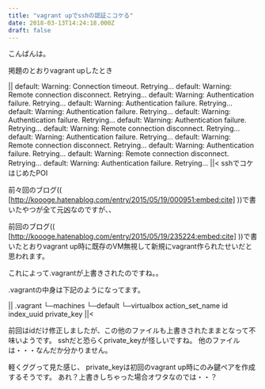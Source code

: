 ```yaml
---
title: "vagrant upでsshの認証こコケる"
date: 2018-03-13T14:24:18.000Z
draft: false
---
```


こんばんは。

掲題のとおりvagrant upしたとき

||
default: Warning: Connection timeout. Retrying...
default: Warning: Remote connection disconnect. Retrying...
default: Warning: Authentication failure. Retrying...
default: Warning: Authentication failure. Retrying...
default: Warning: Authentication failure. Retrying...
default: Warning: Authentication failure. Retrying...
default: Warning: Authentication failure. Retrying...
default: Warning: Remote connection disconnect. Retrying...
default: Warning: Authentication failure. Retrying...
default: Warning: Remote connection disconnect. Retrying...
default: Warning: Authentication failure. Retrying...
default: Warning: Remote connection disconnect. Retrying...
default: Warning: Authentication failure. Retrying...
||<
sshでコケはじめたPOI

前々回のブログ((
[http://koooge.hatenablog.com/entry/2015/05/19/000951:embed:cite]
))で書いたやつが全て元凶なのですが、、

前回のブログ((
[http://koooge.hatenablog.com/entry/2015/05/19/235224:embed:cite]
))で書いたとおりvagrant up時に既存のVM無視して新規にvagrant作られたせいだと思われます。

これによって.vagrantが上書きされたのですね。。

.vagrantの中身は下記のようになってます。

||
.vagrant
└─machines
└─default
└─virtualbox
action_set_name
id
index_uuid
private_key
||<

前回はidだけ修正しましたが、この他のファイルも上書きされたままとなって不味いようです。
sshだと恐らくprivate_keyが怪しいですね。
他のファイルは・・・なんだか分かりません。

軽くググって見た感じ、
private_keyは初回のvagrant up時にのみ鍵ペアを作成するそうです。
あれ？上書きしちゃった場合オワタなのでは・・？
